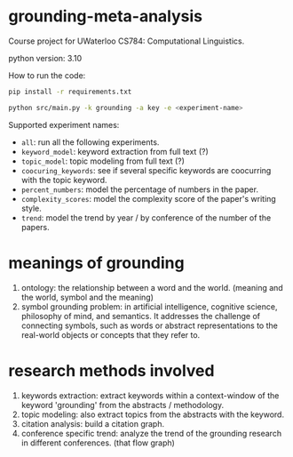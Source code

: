 # grounding-meta-analysis
Course project for UWaterloo CS784: Computational Linguistics.

python version: 3.10

How to run the code:

```bash
pip install -r requirements.txt

python src/main.py -k grounding -a key -e <experiment-name>
```

Supported experiment names:

- `all`: run all the following experiments.
- `keyword_model`: keyword extraction from full text (?)
- `topic_model`: topic modeling from full text (?)
- `coocuring_keywords`: see if several specific keywords are coocurring with the topic keyword.
- `percent_numbers`: model the percentage of numbers in the paper.
- `complexity_scores`: model the complexity score of the paper's writing style.
- `trend`: model the trend by year / by conference of the number of the papers.


# meanings of grounding

1. ontology: the relationship between a word and the world. (meaning and the world, symbol and the meaning)
2. symbol grounding problem: in artificial intelligence, cognitive science, philosophy of mind, and semantics. It addresses the challenge of connecting symbols, such as words or abstract representations to the real-world objects or concepts that they refer to.


# research methods involved

1. keywords extraction: extract keywords within a context-window of the keyword 'grounding' from the abstracts / methodology.
2. topic modeling: also extract topics from the abstracts with the keyword.
3. citation analysis: build a citation graph.
4. conference specific trend: analyze the trend of the grounding research in different conferences. (that flow graph)


